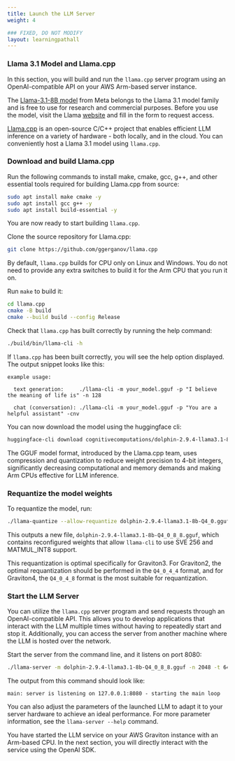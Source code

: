 ```yaml
---
title: Launch the LLM Server 
weight: 4

### FIXED, DO NOT MODIFY
layout: learningpathall
---
```


### Llama 3.1 Model and Llama.cpp

In this section, you will build and run the `llama.cpp` server program using an OpenAI-compatible API on your AWS Arm-based server instance.

The [Llama-3.1-8B model](https://huggingface.co/cognitivecomputations/dolphin-2.9.4-llama3.1-8b-gguf) from Meta belongs to the Llama 3.1 model family and is free to use for research and commercial purposes. Before you use the model, visit the Llama [website](https://llama.meta.com/llama-downloads/) and fill in the form to request access.

[Llama.cpp](https://github.com/ggerganov/llama.cpp) is an open-source C/C++ project that enables efficient LLM inference on a variety of hardware - both locally, and in the cloud. You can conveniently host a Llama 3.1 model using `llama.cpp`.


### Download and build Llama.cpp

Run the following commands to install make, cmake, gcc, g++, and other essential tools required for building Llama.cpp from source:

```bash
sudo apt install make cmake -y
sudo apt install gcc g++ -y
sudo apt install build-essential -y
```

You are now ready to start building `llama.cpp`. 

Clone the source repository for Llama.cpp:

```bash
git clone https://github.com/ggerganov/llama.cpp
```

By default, `llama.cpp` builds for CPU only on Linux and Windows. You do not need to provide any extra switches to build it for the Arm CPU that you run it on.

Run `make` to build it:

```bash
cd llama.cpp
cmake -B build
cmake --build build --config Release
```

Check that `llama.cpp` has built correctly by running the help command:

```bash
./build/bin/llama-cli -h
```

If `llama.cpp` has been built correctly, you will see the help option displayed. The output snippet looks like this:

```output
example usage:

  text generation:     ./llama-cli -m your_model.gguf -p "I believe the meaning of life is" -n 128

  chat (conversation): ./llama-cli -m your_model.gguf -p "You are a helpful assistant" -cnv
```


You can now download the model using the huggingface cli:

```bash
huggingface-cli download cognitivecomputations/dolphin-2.9.4-llama3.1-8b-gguf dolphin-2.9.4-llama3.1-8b-Q4_0.gguf --local-dir . --local-dir-use-symlinks False
```
The GGUF model format, introduced by the Llama.cpp team, uses compression and quantization to reduce weight precision to 4-bit integers, significantly decreasing computational and memory demands and making Arm CPUs effective for LLM inference.


### Requantize the model weights

To requantize the model, run:

```bash
./llama-quantize --allow-requantize dolphin-2.9.4-llama3.1-8b-Q4_0.gguf dolphin-2.9.4-llama3.1-8b-Q4_0_8_8.gguf Q4_0_8_8
```

This outputs a new file, `dolphin-2.9.4-llama3.1-8b-Q4_0_8_8.gguf`, which contains reconfigured weights that allow `llama-cli` to use SVE 256 and MATMUL_INT8 support.

This requantization is optimal specifically for Graviton3. For Graviton2, the optimal requantization should be performed in the `Q4_0_4_4` format, and for Graviton4, the `Q4_0_4_8` format is the most suitable for requantization.

### Start the LLM Server
You can utilize the `llama.cpp` server program and send requests through an OpenAI-compatible API. This allows you to develop applications that interact with the LLM multiple times without having to repeatedly start and stop it. Additionally, you can access the server from another machine where the LLM is hosted over the network.

Start the server from the command line, and it listens on port 8080:

```bash
./llama-server -m dolphin-2.9.4-llama3.1-8b-Q4_0_8_8.gguf -n 2048 -t 64 -c 65536  --port 8080
```

The output from this command should look like:

```output
main: server is listening on 127.0.0.1:8080 - starting the main loop
```

You can also adjust the parameters of the launched LLM to adapt it to your server hardware to achieve an ideal performance. For more parameter information, see the `llama-server --help` command.

You have started the LLM service on your AWS Graviton instance with an Arm-based CPU. In the next section, you will directly interact with the service using the OpenAI SDK.


